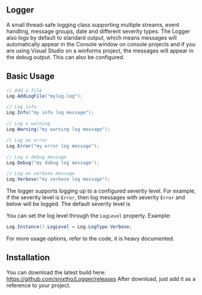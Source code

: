 ## Logger

A small thread-safe logging class supporting multiple streams, event handling, message groups, date and different severity types. The Logger also logs by default to standard output, which means messages will automatically appear in the Console window on console projects and if you are using Visual Studio on a winforms project, the messages will appear in the debug output. This can also be configured.

## Basic Usage
```csharp
// Add a file
Log.AddLogFile("mylog.log");

// Log info
Log.Info("my info log message");

// Log a warning
Log.Warning("my warning log message");

// Log an error
Log.Error("my error log message");

// Log a debug message
Log.Debug("my debug log message");

// Log an verbose message
Log.Verbose("my verbose log message");
```

The logger supports logging up to a configured severity level. For example, if the severity level is `Error`, then log messages with severity `Error` and below will be logged. The default severity level is

You can set the log level through the `LogLevel` property. Example:
```csharp
Log.Instance().LogLevel = Log.LogType.Verbose;
```

For more usage options, refer to the code, it is heavy documented.

## Installation
You can download the latest build here: https://github.com/snixtho/Logger/releases
After download, just add it as a reference to your project.
